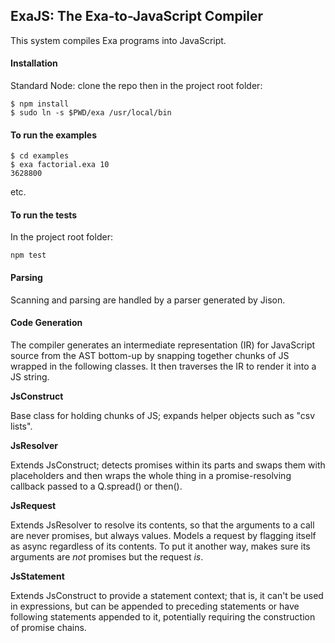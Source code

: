 ## ExaJS: The Exa-to-JavaScript Compiler

This system compiles Exa programs into JavaScript.

#### Installation

Standard Node: clone the repo then in the project root folder:

    $ npm install
    $ sudo ln -s $PWD/exa /usr/local/bin
    
#### To run the examples

	$ cd examples
	$ exa factorial.exa 10
	3628800
	
etc.

#### To run the tests 

In the project root folder:

    npm test

#### Parsing

Scanning and parsing are handled by a parser generated by Jison.

#### Code Generation

The compiler generates an intermediate representation (IR) for JavaScript source from the AST bottom-up by snapping together chunks of JS wrapped in the following classes. It then traverses the IR to render it into a JS string.

**JsConstruct**

Base class for holding chunks of JS; expands helper objects such as "csv lists".

**JsResolver**

Extends JsConstruct; detects promises within its parts and swaps them with placeholders and then wraps the whole thing in a promise-resolving callback passed to a Q.spread() or then().

**JsRequest**

Extends JsResolver to resolve its contents, so that the arguments to a call are never promises, but always values. Models a request by flagging itself as async regardless of its contents. To put it another way, makes sure its arguments are *not* promises but the request *is*.

**JsStatement**

Extends JsConstruct to provide a statement context; that is, it can't be used in expressions, but can be appended to preceding statements or have following statements appended to it, potentially requiring the construction of promise chains.
